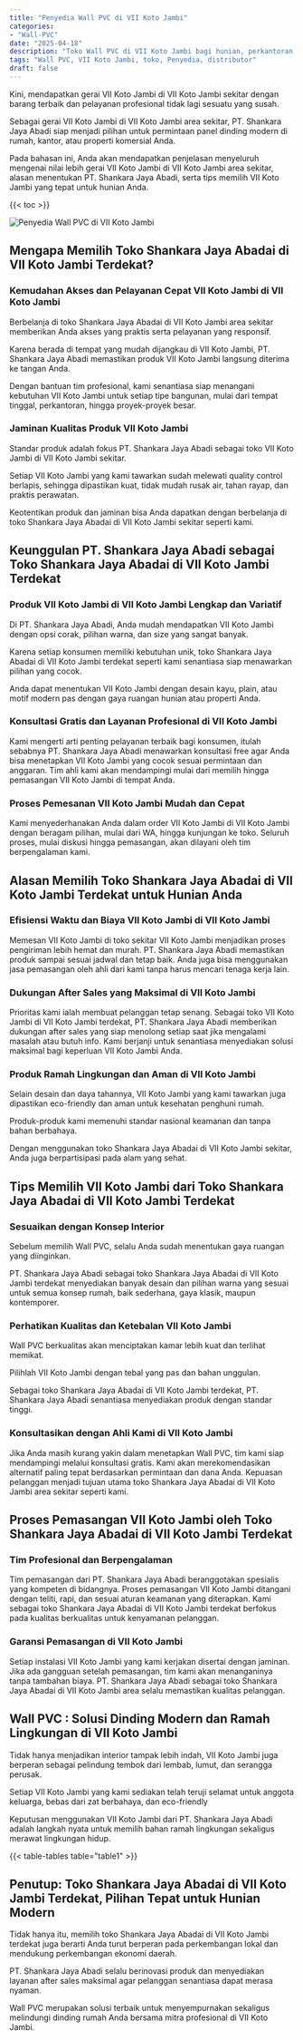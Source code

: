 ```yaml
---
title: "Penyedia Wall PVC di VII Koto Jambi"
categories: 
- "Wall-PVC"
date: "2025-04-18"
description: "Toko Wall PVC di VII Koto Jambi bagi hunian, perkantoran, dan ritel. Produk unggulan, beragam motif, warna elegan, dengan jasa penempatan oleh tim profesional dan kepastian resmi!|Servis penyediaan Wall PVC di VII Koto Jambi untuk kebutuhan hunian, kantor, atau toko, dengan panel berkualitas dan instalasi oleh tim berpengalaman dan kepastian resmi.|Solusi Wall PVC di VII Koto Jambi yang terbukti bagi rumah, office, dan gerai, bersama panel berkualitas dan pemasangan oleh tim profesional serta jaminan resmi.|Distribusi Wall PVC di VII Koto Jambi untuk tempat tinggal, perkantoran, dan gerai, dengan produk unggulan dan pemasangan ditangani oleh teknisi profesional, lengkap dengan garansi resmi.}"
tags: "Wall PVC, VII Koto Jambi, toko, Penyedia, distributor"
draft: false
---
```


Kini, mendapatkan gerai VII Koto Jambi di VII Koto Jambi sekitar dengan barang terbaik dan pelayanan profesional tidak lagi sesuatu yang susah.

Sebagai gerai VII Koto Jambi di VII Koto Jambi area sekitar, PT. Shankara Jaya Abadi siap menjadi pilihan untuk permintaan panel dinding modern di rumah, kantor, atau properti komersial Anda.

Pada bahasan ini, Anda akan mendapatkan penjelasan menyeluruh mengenai nilai lebih gerai VII Koto Jambi di VII Koto Jambi area sekitar, alasan menentukan PT. Shankara Jaya Abadi, serta tips memilih VII Koto Jambi yang tepat untuk hunian Anda.

{{< toc >}}

![Penyedia Wall PVC di VII Koto Jambi](/images/Wall-PVC/Penyedia-Wall-PVC-di-VII-Koto-Jambi.png)


## Mengapa Memilih Toko Shankara Jaya Abadai di VII Koto Jambi Terdekat?

### Kemudahan Akses dan Pelayanan Cepat VII Koto Jambi di VII Koto Jambi

Berbelanja di toko Shankara Jaya Abadai di VII Koto Jambi area sekitar memberikan Anda akses yang praktis serta pelayanan yang responsif.

Karena berada di tempat yang mudah dijangkau di VII Koto Jambi, PT. Shankara Jaya Abadi memastikan produk VII Koto Jambi langsung diterima ke tangan Anda.

Dengan bantuan tim profesional, kami senantiasa siap menangani kebutuhan VII Koto Jambi untuk setiap tipe bangunan, mulai dari tempat tinggal, perkantoran, hingga proyek-proyek besar.

### Jaminan Kualitas Produk VII Koto Jambi

Standar produk adalah fokus PT. Shankara Jaya Abadi sebagai toko VII Koto Jambi di VII Koto Jambi sekitar.

Setiap VII Koto Jambi yang kami tawarkan sudah melewati quality control berlapis, sehingga dipastikan kuat, tidak mudah rusak air, tahan rayap, dan praktis perawatan.

Keotentikan produk dan jaminan bisa Anda dapatkan dengan berbelanja di toko Shankara Jaya Abadai di VII Koto Jambi sekitar seperti kami.

## Keunggulan PT. Shankara Jaya Abadi sebagai Toko Shankara Jaya Abadai di VII Koto Jambi Terdekat

### Produk VII Koto Jambi di VII Koto Jambi Lengkap dan Variatif

Di PT. Shankara Jaya Abadi, Anda mudah mendapatkan VII Koto Jambi dengan opsi corak, pilihan warna, dan size yang sangat banyak.

Karena setiap konsumen memiliki kebutuhan unik, toko Shankara Jaya Abadai di VII Koto Jambi terdekat seperti kami senantiasa siap menawarkan pilihan yang cocok.

Anda dapat menentukan VII Koto Jambi dengan desain kayu, plain, atau motif modern pas dengan gaya ruangan hunian atau properti Anda.

### Konsultasi Gratis dan Layanan Profesional di VII Koto Jambi

Kami mengerti arti penting pelayanan terbaik bagi konsumen, itulah sebabnya PT. Shankara Jaya Abadi menawarkan konsultasi free agar Anda bisa menetapkan VII Koto Jambi yang cocok sesuai permintaan dan anggaran. Tim ahli kami akan mendampingi mulai dari memilih hingga pemasangan VII Koto Jambi di tempat Anda.

### Proses Pemesanan VII Koto Jambi Mudah dan Cepat

Kami menyederhanakan Anda dalam order VII Koto Jambi di VII Koto Jambi dengan beragam pilihan, mulai dari WA, hingga kunjungan ke toko. Seluruh proses, mulai diskusi hingga pemasangan, akan dilayani oleh tim berpengalaman kami.

## Alasan Memilih Toko Shankara Jaya Abadai di VII Koto Jambi Terdekat untuk Hunian Anda

### Efisiensi Waktu dan Biaya VII Koto Jambi di VII Koto Jambi

Memesan VII Koto Jambi di toko sekitar VII Koto Jambi menjadikan proses pengiriman lebih hemat dan murah. PT. Shankara Jaya Abadi memastikan produk sampai sesuai jadwal dan tetap baik. Anda juga bisa menggunakan jasa pemasangan oleh ahli dari kami tanpa harus mencari tenaga kerja lain.

### Dukungan After Sales yang Maksimal di VII Koto Jambi

Prioritas kami ialah membuat pelanggan tetap senang. Sebagai toko VII Koto Jambi di VII Koto Jambi terdekat, PT. Shankara Jaya Abadi memberikan dukungan after sales yang siap menolong setiap saat jika mengalami masalah atau butuh info. Kami berjanji untuk senantiasa menyediakan solusi maksimal bagi keperluan VII Koto Jambi Anda.

### Produk Ramah Lingkungan dan Aman di VII Koto Jambi

Selain desain dan daya tahannya, VII Koto Jambi yang kami tawarkan juga dipastikan eco-friendly dan aman untuk kesehatan penghuni rumah.

Produk-produk kami memenuhi standar nasional keamanan dan tanpa bahan berbahaya.

Dengan menggunakan toko Shankara Jaya Abadai di VII Koto Jambi sekitar, Anda juga berpartisipasi pada alam yang sehat.

## Tips Memilih VII Koto Jambi dari Toko Shankara Jaya Abadai di VII Koto Jambi Terdekat

### Sesuaikan dengan Konsep Interior 

Sebelum memilih Wall PVC, selalu Anda sudah menentukan gaya ruangan yang diinginkan.

PT. Shankara Jaya Abadi sebagai toko Shankara Jaya Abadai di VII Koto Jambi terdekat menyediakan banyak desain dan pilihan warna yang sesuai untuk semua konsep rumah, baik sederhana, gaya klasik, maupun kontemporer.

### Perhatikan Kualitas dan Ketebalan VII Koto Jambi

 Wall PVC  berkualitas akan menciptakan kamar lebih kuat dan terlihat memikat.

Pilihlah VII Koto Jambi dengan tebal yang pas dan bahan unggulan.

Sebagai toko Shankara Jaya Abadai di VII Koto Jambi terdekat, PT. Shankara Jaya Abadi senantiasa menyediakan produk dengan standar tinggi.

### Konsultasikan dengan Ahli Kami di VII Koto Jambi

Jika Anda masih kurang yakin dalam menetapkan Wall PVC, tim kami siap mendampingi melalui konsultasi gratis. Kami akan merekomendasikan alternatif paling tepat berdasarkan permintaan dan dana Anda. Kepuasan pelanggan menjadi tujuan utama toko Shankara Jaya Abadai di VII Koto Jambi area sekitar seperti kami.

## Proses Pemasangan VII Koto Jambi oleh Toko Shankara Jaya Abadai di VII Koto Jambi Terdekat

### Tim Profesional dan Berpengalaman

Tim pemasangan dari PT. Shankara Jaya Abadi beranggotakan spesialis yang kompeten di bidangnya. Proses pemasangan VII Koto Jambi ditangani dengan teliti, rapi, dan sesuai aturan keamanan yang diterapkan. Kami sebagai toko Shankara Jaya Abadai di VII Koto Jambi terdekat berfokus pada kualitas berkualitas untuk kenyamanan pelanggan.

### Garansi Pemasangan di VII Koto Jambi

Setiap instalasi VII Koto Jambi yang kami kerjakan disertai dengan jaminan. Jika ada gangguan setelah pemasangan, tim kami akan menanganinya tanpa tambahan biaya. PT. Shankara Jaya Abadi sebagai toko Shankara Jaya Abadai di VII Koto Jambi area selalu memastikan kualitas pelanggan.

##  Wall PVC : Solusi Dinding Modern dan Ramah Lingkungan di VII Koto Jambi

Tidak hanya menjadikan interior tampak lebih indah, VII Koto Jambi juga berperan sebagai pelindung tembok dari lembab, lumut, dan serangga perusak.

Setiap VII Koto Jambi yang kami sediakan telah teruji selamat untuk anggota keluarga, bebas dari zat berbahaya, dan eco-friendly

Keputusan menggunakan VII Koto Jambi dari PT. Shankara Jaya Abadi adalah langkah nyata untuk memilih bahan ramah lingkungan sekaligus merawat lingkungan hidup.

{{< table-tables table="table1" >}}

## Penutup: Toko Shankara Jaya Abadai di VII Koto Jambi Terdekat, Pilihan Tepat untuk Hunian Modern

Tidak hanya itu, memilih toko Shankara Jaya Abadai di VII Koto Jambi terdekat juga berarti Anda turut berperan pada perkembangan lokal dan mendukung perkembangan ekonomi daerah.

PT. Shankara Jaya Abadi selalu berinovasi produk dan menyediakan layanan after sales maksimal agar pelanggan senantiasa dapat merasa nyaman.

 Wall PVC  merupakan solusi terbaik untuk menyempurnakan sekaligus melindungi dinding rumah Anda bersama mitra profesional di VII Koto Jambi.